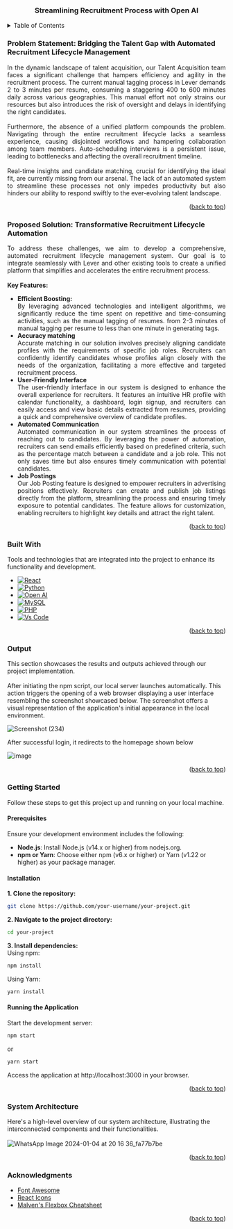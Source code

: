 <a name="readme-top"></a>
<div align="center">
  <h3 align="center">Streamlining Recruitment Process with Open AI</h3>
</div>


<!-- TABLE OF CONTENTS -->
<details>
  <summary>Table of Contents</summary>
  <ol>
    <li><a href="#problem-statement">Problem Statement</a></li>
    <li><a href="#proposed-solution">Proposed Solution</a></li>
    <li>
      <a href="#built-with">Built With</a>
    </li>
    <li><a href="#output">Output</a></li>
    <li>
      <a href="#getting-started">Getting Started</a>
      <ul>
        <li><a href="#prerequisites">Prerequisites</a></li>
        <li><a href="#installation">Installation</a></li>
        <li><a href="#running">Running the Application</a></li>
      </ul>
    </li>
    <li><a href="#system-architecture">System Architecture</a></li>
   <!-- <li><a href="#about-us">About Us</a></li>-->
    <li><a href="#ack">Acknowledgments</a></li>
  </ol>
</details>


<!-- Problem Statement  -->
### <a name="problem-statement"></a> Problem Statement: Bridging the Talent Gap with Automated Recruitment Lifecycle Management
<div align="justify">
  In the dynamic landscape of talent acquisition, our Talent Acquisition team faces a significant challenge that hampers efficiency and agility in the recruitment process. The current manual tagging process in Lever demands 2 to 3 minutes per resume, consuming a staggering 400 to 600 minutes daily across various geographies. This manual effort not only strains our resources but also introduces the risk of oversight and delays in identifying the right candidates.
<br><br>
  Furthermore, the absence of a unified platform compounds the problem. Navigating through the entire recruitment lifecycle lacks a seamless experience, causing disjointed workflows and hampering collaboration among team members. Auto-scheduling interviews is a persistent issue, leading to bottlenecks and affecting the overall recruitment timeline.
<br><br>
  Real-time insights and candidate matching, crucial for identifying the ideal fit, are currently missing from our arsenal. The lack of an automated system to streamline these processes not only impedes productivity but also hinders our ability to respond swiftly to the ever-evolving talent landscape.
</div>
<p align="right">(<a href="#readme-top">back to top</a>)</p>


<!-- Proposed Solution  -->
### <a name="proposed-solution"></a>Proposed Solution: Transformative Recruitment Lifecycle Automation
<div align = "justify">
To address these challenges, we aim to develop a comprehensive, automated recruitment lifecycle management system. Our goal is to integrate seamlessly with Lever and other existing tools to create a unified platform that simplifies and accelerates the entire recruitment process.<br><br>
  <b>Key Features:</b><br>
<ul>
  <li>
    <b>Efficient Boosting:</b><br>
    By leveraging advanced technologies and intelligent algorithms, we significantly reduce the time spent on repetitive and time-consuming activities, such as the manual tagging of resumes. from 2-3 minutes of manual tagging per resume to less than one minute in generating tags.
  </li>
  <li>
    <b>Accuracy matching</b><br>
    Accurate matching in our solution involves precisely aligning candidate profiles with the requirements of specific job roles. Recruiters can confidently identify candidates whose profiles align closely with the needs of the organization, facilitating a more effective and targeted recruitment process.
  </li>
  <li>
    <b>User-Friendly Interface</b><br>
    The user-friendly interface in our system is designed to enhance the overall experience for recruiters. It features an intuitive HR profile with calendar functionality, a dashboard, login signup, and recruiters can easily access and view basic details extracted from resumes, providing a quick and comprehensive overview of candidate profiles.
      </li>
  <li>
    <b>Automated Communication</b><br>
    Automated communication in our system streamlines the process of reaching out to candidates. By leveraging the power of automation, recruiters can send emails efficiently based on predefined criteria, such as the percentage match between a candidate and a job role. This not only saves time but also ensures timely communication with potential candidates.
  </li>
  <li>
    <b>Job Postings</b><br>
    Our Job Posting feature is designed to empower recruiters in advertising positions effectively. Recruiters can create and publish job listings directly from the platform, streamlining the process and ensuring timely exposure to potential candidates. The feature allows for customization, enabling recruiters to highlight key details and attract the right talent.
  </li>
</ul>
</div>
<p align="right">(<a href="#readme-top">back to top</a>)</p>



<!-- Built With  -->
### <a name="built-with"></a>Built With
Tools and technologies that are integrated into the project to enhance its functionality and development.

* [![React][React.js]][React-url]
* [![Python][Python.org]][Python-url]
* [![Open AI][OpenAI.com]][OpenAI-url]
* [![MySQL][MySQL.com]][MySQL-url]
* [![PHP][PHP.net]][PHP-url]
* [![Vs Code][visualstudio.com]][visualstudio-url]
<p align="right">(<a href="#readme-top">back to top</a>)</p>



<!-- Output  -->
### <a name="output"></a>Output
This section showcases the results and outputs achieved through our project implementation.<br><br>
After initiating the npm script, our local server launches automatically. This action triggers the opening of a web browser displaying a user interface resembling the screenshot showcased below. The screenshot offers a visual representation of the application's initial appearance in the local environment.

![Screenshot (234)](https://github.com/Yasaswini-3004/CodeCrafters-Brillio/assets/54450118/579e0aa6-b076-4c24-92d2-41de10e4cfec)

After successful login, it redirects to the homepage shown below

![image](https://github.com/Yasaswini-3004/CodeCrafters-Brillio/assets/54450118/03182df0-0687-4300-8d91-a528f9f4c7ae)

<p align="right">(<a href="#readme-top">back to top</a>)</p>


<!-- GETTING STARTED -->
### <a name="getting-started"></a>Getting Started
Follow these steps to get this project up and running on your local machine.

<!-- Prerequisites -->
#### Prerequisites
Ensure your development environment includes the following:
* <b>Node.js</b>: Install Node.js (v14.x or higher) from nodejs.org.
* <b>npm or Yarn</b>: Choose either npm (v6.x or higher) or Yarn (v1.22 or higher) as your package manager.


<!-- Installation -->
#### Installation
**1. Clone the repository:**

   ```bash
   git clone https://github.com/your-username/your-project.git
```
**2. Navigate to the project directory:**
```bash
cd your-project
```
**3. Install dependencies:**<br>
Using npm:
```bash
npm install
```
Using Yarn:
```bash
yarn install
```
#### <a name="running"></a>Running the Application
Start the development server:
```bash
npm start
```
or
```bash
yarn start
```
Access the application at http://localhost:3000 in your browser.

<p align="right">(<a href="#readme-top">back to top</a>)</p>


<!-- System Architecture -->
### <a name="system-architecture"></a>System Architecture
Here's a high-level overview of our system architecture, illustrating the interconnected components and their functionalities.<br><br>
![WhatsApp Image 2024-01-04 at 20 16 36_fa77b7be](https://github.com/Yasaswini-3004/CodeCrafters-Brillio/assets/54450118/9e80a231-f185-4839-a5db-fecf3cf83bc1)


<p align="right">(<a href="#readme-top">back to top</a>)</p>


<!-- ACKNOWLEDGMENTS -->
### <a name="ack"></a>Acknowledgments
* [Font Awesome](https://fontawesome.com)
* [React Icons](https://react-icons.github.io/react-icons/search)
* [Malven's Flexbox Cheatsheet](https://flexbox.malven.co/)

<p align="right">(<a href="#readme-top">back to top</a>)</p>



<!-- MARKDOWN LINKS & IMAGES -->
<!-- https://www.markdownguide.org/basic-syntax/#reference-style-links -->
[product-screenshot]: images/screenshot.png

[React.js]: https://img.shields.io/badge/React-20232A?style=for-the-badge&logo=react&logoColor=61DAFB
[React-url]: https://reactjs.org/

[Python.org]: https://img.shields.io/badge/Python-3776AB?style=for-the-badge&logo=python&logoColor=white
[Python-url]: https://www.python.org/

[OpenAI.com]: https://img.shields.io/badge/Open%20AI-00aff0?style=for-the-badge&logo=openai&logoColor=white
[OpenAI-url]: https://openai.com/

[MySQL.com]: https://img.shields.io/badge/MySQL-4479A1?style=for-the-badge&logo=mysql&logoColor=white
[MySQL-url]: https://www.mysql.com/

[PHP.net]: https://img.shields.io/badge/PHP-777BB4?style=for-the-badge&logo=php&logoColor=white
[PHP-url]: https://www.php.net/

[visualstudio.com]:https://img.shields.io/badge/Visual%20Studio%20Code-007ACC?style=for-the-badge&logo=visual-studio-code&logoColor=white
[visualstudio-url]: https://code.visualstudio.com/
